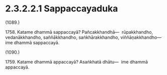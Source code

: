 # 2.3.2.2.1 Sappaccayaduka

(1089.)

1758\. Katame dhammā sappaccayā? Pañcakkhandhā—  rūpakkhandho, vedanākkhandho, saññākkhandho, saṅkhārakkhandho, viññāṇakkhandho—  ime dhammā sappaccayā.

(1090.)

1759\. Katame dhammā appaccayā? Asaṅkhatā dhātu—  ime dhammā appaccayā.
